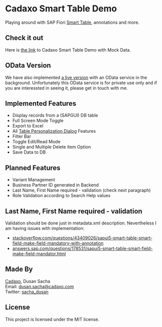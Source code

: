 # Cadaxo Smart Table Demo
Playing around with SAP Fiori [Smart Table](https://experience.sap.com/fiori-design-web/smart-table/), annotations and more.

## Check it out
Here is [the link](https://zbpsmarttable-a17cc5c5c.dispatcher.hana.ondemand.com/index_mockServer.html) to Cadaxo Smart Table Demo with Mock Data.

## OData Version
We have also implemented [a live version](https://zbpsmarttable-a17cc5c5c.dispatcher.hana.ondemand.com/index_a4hServer.html) with an OData service in the background. Unfortunately this OData service is for private use only and if you are interessted in seeing it, please get in touch with me.

## Implemented Features
- Display records from a (SAPGUI) DB table
- Full Screen Mode Toggle
- Export to Excel
- All [Table Personalization Dialog](https://experience.sap.com/fiori-design-web/table-personalization-dialog/) Features
- Filter Bar
- Toggle Edit/Read Mode
- Single and Multiple Delete item Option
- Save Data to DB

## Planned Features
- Variant Management
- Business Partner ID generated in Backend
- Last Name, First Name required - validation (check next paragraph)
- Role Validation according to Search Help values

## Last Name, First Name required - validation
Validation should be done just in metadata.xml description. Nevertheless I am having issues with implementation:
- [stackoverflow.com/questions/43409026/sapui5-smart-table-smart-field-make-field-mandatory-with-annotation](https://stackoverflow.com/questions/43409026/sapui5-smart-table-smart-field-make-field-mandatory-with-annotation)
- [answers.sap.com/questions/178531/sapui5-smart-table-smart-field-make-field-mandator.html](https://answers.sap.com/questions/178531/sapui5-smart-table-smart-field-make-field-mandator.html)

## Made By
[Cadaxo](http://www.cadaxo.com/), Dusan Sacha  
Email: dusan.sacha@cadaxo.com  
Twitter: [sacha_dusan](http://twitter.com/sacha_dusan)

## License
This project is licensed under the MIT license.
